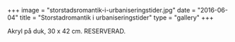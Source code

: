 +++
image = "storstadsromantik-i-urbaniseringstider.jpg"
date = "2016-06-04"
title = "Storstadromantik i urbaniseringstider"
type = "gallery"
+++

Akryl på duk, 30 x 42 cm. RESERVERAD.
 

